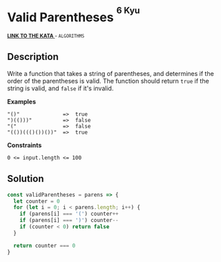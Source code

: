 <h1>Valid Parentheses <sup><sup>6 Kyu</sup></sup></h1>

<sup>
  <a href="https://www.codewars.com/kata/52774a314c2333f0a7000688">
    <strong>LINK TO THE KATA</strong>
  </a> - <code>ALGORITHMS</code>
</sup>

## Description

Write a function that takes a string of parentheses, and determines if the order of the parentheses is valid. The function should return `true` if the string is valid, and `false` if it's invalid.

**Examples**

```
"()"              =>  true
")(()))"          =>  false
"("               =>  false
"(())((()())())"  =>  true
```

**Constraints**

`0 <= input.length <= 100`

## Solution

```javascript
const validParentheses = parens => {
  let counter = 0
  for (let i = 0; i < parens.length; i++) {
    if (parens[i] === '(') counter++
    if (parens[i] === ')') counter--
    if (counter < 0) return false
  }

  return counter === 0
}
```
